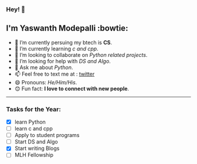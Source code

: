 ### Hey! 👋
## I'm Yaswanth Modepalli :bowtie:

- 🔭 I’m currently persuing my btech is **CS**.
- 🌱 I’m currently learning *c and cpp*.
- 👯 I’m looking to collaborate on *Python related projects*.
- 🤔 I’m looking for help with *DS and Algo*.
- 💬 Ask me about *Python*.
- 📫 Feel free to text me at : [twitter](https://twitter.com/YModepalli)
- 😄 Pronouns: *He/Him/His*.
- :blush: Fun fact: **I love to connect with new people**.

-------------------------
### Tasks for the Year:

- [x] learn Python
- [ ] learn c and cpp
- [ ] Apply to student programs
- [ ] Start DS and Algo
- [x] Start writing Blogs
- [ ] MLH Fellowship
